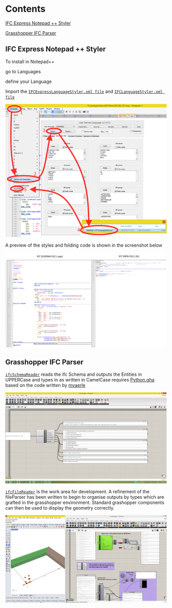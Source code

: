 # Contents
[IFC Express Notepad ++ Styler](https://github.com/JulesBuh/ifcParser#ifc-express-notepad--styler)

[Grasshopper IFC Parser](https://github.com/JulesBuh/ifcParser#grasshopper-ifc-parser)


## IFC Express Notepad ++ Styler

To install in Notepad++

go to Languages

define your Language
	
Import the [`IFCExpressLanguageStyler.xml file`](NotePad_Styles/NotePad++IFCExpressLanguageStyler.xml) and [`IFCLanguageStyler.xml file`](NotePad_Styles/NotePad++IFCLanguageStyler.xml)

![Screenshot](img/install.png) 
	
A preview of the styles and folding code is shown in the screenshot below
	
![Screenshot](img/stylePreview.png) 

## Grasshopper IFC Parser
 [`ifcSchemaReader`](Grasshopper_Components/WIP/ifcSchemaReader.ghuser) reads the ifc Schema and outputs the Entities in UPPERCase and types in as written in CamelCase
 requires [Python.gha](https://github.com/mcneel/ghpython) based on the code written by [mvaerle](https://github.com/mvaerle/python-ifc)
 
 ![Screenshot schema reader](img/GHScreenshot.png)
 
  [`ifcFileReader`](Grasshopper_Components/WIP/ifcParser.gh) is the work area for development. A refinement of the fileParser has been written to begin to organise outputs by types which are grafted in the grasshopper environment. Standard grashopper components can then be used to display the geometry correctly.
 
 ![Screenshot file reader](img/GHScreenshot2.png)
 